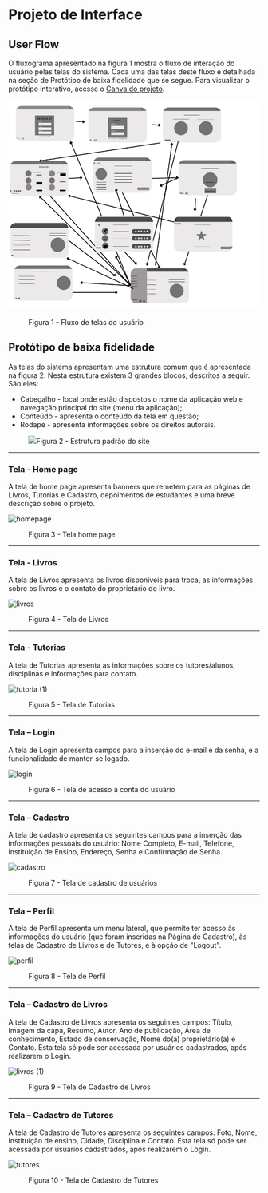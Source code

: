 
# Projeto de Interface

## User Flow

O fluxograma apresentado na figura 1 mostra o fluxo de interação do usuário pelas telas do sistema. Cada uma das telas deste fluxo é detalhada na seção de Protótipo de baixa fidelidade que se segue. Para visualizar o protótipo interativo, acesse o <a href="https://marvelapp.com/prototype/i39bj37/screen/86143037">Canva do projeto</a>.

  ![Untitled Diagram-Page-1 drawio (2)](img/12.png)

  
<figure> 
    <figcaption>Figura 1 - Fluxo de telas do usuário
</figure> 


## Protótipo de baixa fidelidade

As telas do sistema apresentam uma estrutura comum que é apresentada na figura 2. Nesta estrutura existem 3 grandes blocos, descritos a seguir. São eles:
<ul>
  <li>Cabeçalho - local onde estão dispostos o nome da aplicação web e navegação principal do site (menu da aplicação);</li>
  <li>Conteúdo - apresenta o conteúdo da tela em questão;</li>
  <li>Rodapé - apresenta informações sobre os direitos autorais.</li>
</ul>

<figure> 
  <img src="https://user-images.githubusercontent.com/100447878/164074128-7b006e50-8621-4964-b0fd-07a90e626673.png"
    <figcaption>Figura 2 - Estrutura padrão do site
</figure> 
<hr>

<h3><b>Tela - Home page</b></h3>
<p>A tela de home page apresenta banners que remetem para as páginas de Livros, Tutorias e Cadastro, depoimentos de estudantes e uma breve descrição sobre o projeto. </p>
  
![homepage](https://user-images.githubusercontent.com/81182674/167677975-53f61b97-4979-441b-813c-036c3cd153bf.png)

<figure> 
  <figcaption>Figura 3 - Tela home page
</figure> 
<hr>


<h3><b>Tela - Livros</b></h3>
<p>A tela de Livros apresenta os livros disponíveis para troca, as informações sobre os livros e o contato do proprietário do livro.</p>
  
![livros](https://user-images.githubusercontent.com/81182674/172237430-f4f8089c-dae3-499e-87b6-d344ae418de3.png)

  
<figure> 
  <figcaption> Figura 4 - Tela de Livros
</figure> 
<hr>

<h3><b>Tela - Tutorias</b></h3>
<p>A tela de Tutorias apresenta as informações sobre os tutores/alunos, disciplinas e informações para contato.</p>


![tutoria (1)](https://user-images.githubusercontent.com/81182674/172237160-e63519ab-9058-44ec-999d-07385b5a93a4.png)

  
<figure>  
    <figcaption>Figura 5 - Tela de Tutorias      
</figure> 
<hr>

<h3><b>Tela – Login</b></h3>
<p>A tela de Login apresenta campos para a inserção do e-mail e da senha, e a funcionalidade de manter-se logado. </p>
  
  ![login](https://user-images.githubusercontent.com/81182674/167681381-ee88eeee-ffd8-428f-bfb2-67106c0d6046.png)


<figure> 
    <figcaption>Figura 6 - Tela de acesso à conta do usuário
</figure>
<hr>

<h3><b>Tela – Cadastro</b></h3>
<p>A tela de cadastro apresenta os seguintes campos para a inserção das informações pessoais do usuário: Nome Completo, E-mail, Telefone, Instituição de Ensino, Endereço, Senha e Confirmação de Senha.</p>
  
  ![cadastro](https://user-images.githubusercontent.com/81182674/167681719-694701df-5bd7-4615-9562-b106001e40db.png)


<figure> 
    <figcaption>Figura 7 - Tela de cadastro de usuários
</figure>
<hr> 
  
  <h3><b>Tela – Perfil</b></h3>
<p>A tela de Perfil apresenta um menu lateral, que permite ter acesso às informações do usuário (que foram inseridas na Página de Cadastro), às telas de Cadastro de Livros e de Tutores, e à opção de "Logout".  </p>
  
![perfil](https://user-images.githubusercontent.com/81182674/172498681-6fd2d59e-00f8-45b8-b0f4-7e8676eba5a6.png)


<figure> 
    <figcaption>Figura 8 - Tela de Perfil
</figure>
<hr>

  <h3><b>Tela – Cadastro de Livros</b></h3>
<p>A tela de Cadastro de Livros apresenta os seguintes campos: Título, Imagem da capa, Resumo, Autor, Ano de publicação, Área de conhecimento, Estado de conservação, Nome do(a) proprietário(a) e Contato. Esta tela só pode ser acessada por usuários cadastrados, após realizarem o Login.   </p>
  

![livros (1)](https://user-images.githubusercontent.com/81182674/172500605-2d476435-9841-4c40-848c-016bea99ecdb.png)




<figure> 
    <figcaption>Figura 9 - Tela de Cadastro de Livros
</figure>
 <hr>

  <h3><b>Tela – Cadastro de Tutores</b></h3>
<p>A tela de Cadastro de Tutores apresenta os seguintes campos: Foto, Nome, Instituição de ensino, Cidade, Disciplina e Contato. Esta tela só pode ser acessada por usuários cadastrados, após realizarem o Login. </p>
  
![tutores](https://user-images.githubusercontent.com/81182674/172501101-1222f7e8-a62e-44d7-8c37-0afbdab03f59.png)

<figure> 
    <figcaption>Figura 10 - Tela de Cadastro de Tutores
</figure>
